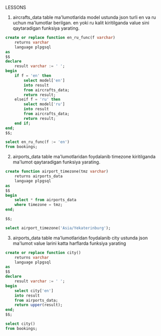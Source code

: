 LESSONS
1. aircrafts_data table ma'lumotlarida model ustunda json turli en va ru uchun ma'lumotlar berilgan. en yoki ru kalit kiritilganda value sini qaytaradigan funksiya yarating.

```sql
create or replace function en_ru_func(f varchar)
    returns varchar
    language plpgsql
as
$$
declare
    result varchar := ' ';
begin
    if f = 'en' then
        select model['en']
        into result
        from aircrafts_data;
        return result;
    elseif f = 'ru' then
        select model['ru']
        into result
        from aircrafts_data;
        return result;
    end if;
end;
$$;

select en_ru_func(f := 'en')
from bookings;
```


2. airports_data table ma'lumotlaridan foydalanib timezone kiritilganda ma'lumot qaytaradigan funksiya yarating.

```sql
create function airport_timezone(tmz varchar)
    returns airports_data
    language plpgsql
as
$$
begin
    select * from airports_data
    where timezone = tmz;
end;

$$;

select airport_timezone('Asia/Yekaterinburg');
```

3. airports_data table ma'lumotlaridan foydalanib city ustunda json ma'lumot value larini katta harflarda funksiya yarating

```sql
create or replace function city()
    returns varchar
    language plpgsql
as
$$
declare
    result varchar := ' ';
begin
    select city['en']
    into result
    from airports_data;
    return upper(result);
end;
$$;

select city()
from bookings;
```
